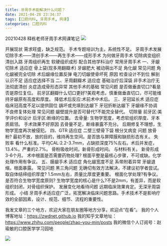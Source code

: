 ```yaml
---
title: 牙周手术能解决什么问题？
date: 2021-04-28 23:34:37
tags: [口腔内科, 牙周手术, 网课]
categories: 口腔内科
---
```

20210428
释栋老师牙周手术网课笔记
![](https://zymblog-1258069789.cos.ap-chengdu.myqcloud.com/blog0247-yzss/Screenshot_2021-04-28-19-30-02-505_com.tencent.mm.jpg)

开展现状
需求旺盛，缺乏规范。
手术专题培训为主，系统性不足。
牙周手术发展
切除手术——清创手术——再生手术——成形手术
为何做牙周手术
切除病变组织
清创入路
牙周组织再生
软硬组织成形
配合其他学科治疗
常用牙周手术
一、牙龈切除术
适应症
骨上袋(现多用翻瓣术)
牙龈肥大
被动萌出不足
角化龈
常见问题
角化龈被完全切除
术后龈缘位置反弹
电刀切龈使骨坏死
原因
检查设计不到位
解剖认识不足
适应症选择不当
二、牙周翻瓣术
适应症
基础治疗后深袋
非手术治疗无法彻底清创
炎症造成骨形态异常
其他手术的基础
常见问题
是否做垂直切口?看是否是原位复位。
前牙区翻瓣什么切口更好?美观考虑，慎重做垂直切口，尽可能维持牙龈原有高度和厚度。
降低术后反应:术前术中术后。
三、牙冠延长术
适应症
临床冠高度不足以提供固位
龋坏或充填到达龈下
牙冠折断达龈下
牙龈缘不协调
不良修复体处理
常见问题
龈壁提升是否可替代?不能完全替代。
切除量
前牙区:美学评价和设计
后牙区:断缘的位置。
去骨量:
生物学宽度，考虑软组织厚度、牙本质肩领。
手术效果不好原因
去骨量不足，断缘暴露不充分。
后期修复不理想，生物学宽度再次被侵犯。
四、GTR
适应症
二壁三壁骨下袋
根分叉病变
问题
放骨粉?
最初不放，放的目的，维持再生空间。是否放与屏障膜和缺损形态有关。
失败率
看什么标准。平均CAL:2.2-3.7mm，占缺损深度75%左右。术后并发症，13.4%。严重的2.7%。
骨粉吸收时间，新骨形成时间。
与材料有关。
新骨形成3-6个月。
术中根面是否需要药物处理?
根面平整是最核心步骤，不可或缺。化学处理作用有争议。
五、膜龈手术
适应症
角化龈宽度不足
系带附着异常
牙龈退缩，根面暴露。
常见问题
黑三角问题
无确切有效方法解决，不建议初学者尝试。
取自体结缔组织厚度?
1.5mm左右，质量比厚度更重要。
根面化学处理?有争议。
是否符合生物学宽度原则?
生物学宽度的核心是什么?不是2mm，有差异，而是软组织封闭，对骨组织保护。
发展变化地看待问题
远期临床效果肯定。无深牙周袋形成。
小结
牙周手术适应症广泛，拓宽解决临床问题思路。手术技术不是影响疗效的全部因素，设计、规范、细节、流程的重要性。






我发文章的三个地方，欢迎大家在朋友圈等地方分享，欢迎点“在看”。
我的个人博客地址：https://zwdnet.github.io
我的知乎文章地址： https://www.zhihu.com/people/zhao-you-min/posts
我的微信个人订阅号：赵瑜敏的口腔医学学习园地




![](https://zymblog-1258069789.cos.ap-chengdu.myqcloud.com/other/wx.jpg)